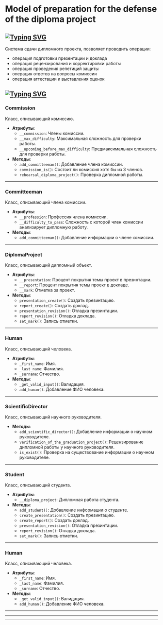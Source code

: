 # Model of preparation for the defense of the diploma project

## [![Typing SVG](https://readme-typing-svg.herokuapp.com?font=Fira+Code&pause=1000&color=FED967&width=435&lines=%D0%9E%D0%BF%D0%B8%D1%81%D0%B0%D0%BD%D0%B8%D0%B5)](https://git.io/typing-svg)
Система сдачи дипломного проекта, позволяет проводить операции:
* операция подготовки презентации и доклада
* операция рецензирования и корректировки работы 
* операция проведения репетиций защиты
* операция ответов на вопросы комиссии
* операция аттестации и выставления оценок


## [![Typing SVG](https://readme-typing-svg.herokuapp.com?font=Fira+Code&pause=1000&color=FED967&width=435&lines=%D0%9A%D0%BB%D0%B0%D1%81%D1%81%D1%8B)](https://git.io/typing-svg)
### Commission
Класс, описывающий комиссию.
* **Атрибуты**:
  * `__commission`: Члены комиссии.
  * `__max_difficulty`: Максимальная сложность для проверки работы.
  * `__upcoming_before_max_difficulty`: Предмаксимальная сложность для проверки работы.
* **Методы**:
  * `add_committeeman()`: Добавление члена комиссии.
  * `commission_is()`: Состоит ли комиссия хотя бы из 3 членов.
  * `rehearsal_diploma_project()`: Проверка дипломной работы.

---

### Committeeman
Класс, описывающий члена комиссии.
* **Атрибуты**:
  * `__profession`: Профессия члена комиссии.
  * `__difficulty_to_pass`: Сложность с которой член комиссии анализирует дипломную работу.
* **Методы**:
  * `add_committeeman()`: Добавление информации о члене комиссии.

---

### DiplomaProject
Класс, описывающий дипломный объект.
* **Атрибуты**:
  * `__presentation`: Процент покрытия темы проект в презинтации.
  * `__report`: Процент покрытия темы проект в докладе.
  * `__mark`: Отметка за проект.
* **Методы**:
  * `presentation_create()`: Создать презинтацию.
  * `report_create()`: Создать доклад.
  * `presentation_revision()`: Отладка презинтации.
  * `report_revision()`: Отладка доклада.
  * `set_mark()`: Запись отметки.

---

### Human
Класс, описывающий человека.
* **Атрибуты**:
  * `_first_name`: Имя.
  * `_last_name`: Фамилия.
  * `_surname`: Отчество.
* **Методы**:
  * `_get_valid_input()`: Валидация.
  * `add_human()`: Добавление ФИО человека.

---

### ScientificDirector
Класс, описывающий научного руководителя.
* **Методы**:
  * `add_scientific_director()`: Добавление информации о научном руководителе.
  * `verification_of_the_graduation_project()`: Рецензирование дипломной работы у научного руководителя.
  * `is_exist()`: Проверка на существование информации о научном руководителе.

---

### Student
Класс, описывающий студента.
* **Атрибуты**:
  * `__diploma_project`: Дипломная работа студента.
* **Методы**:
  * `add_student()`: Добавление информации о студенте.
  * `create_presentation()`: Создать презинтацию.
  * `create_report()`: Создать доклад.
  * `presentation_revision()`: Отладка презинтации.
  * `report_revision()`: Отладка доклада.
  * `set_mark()`: Запись отметки.

---

### Human
Класс, описывающий человека.
* **Атрибуты**:
  * `_first_name`: Имя.
  * `_last_name`: Фамилия.
  * `_surname`: Отчество.
* **Методы**:
  * `_get_valid_input()`: Валидация.
  * `add_human()`: Добавление ФИО человека.

---

---

---
  
